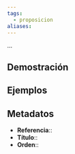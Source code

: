 ```yaml
---
tags:
  - proposicion
aliases:
---
```

...

## Demostración

## Ejemplos

## Metadatos
- **Referencia**::
- **Título**::
- **Orden**::
